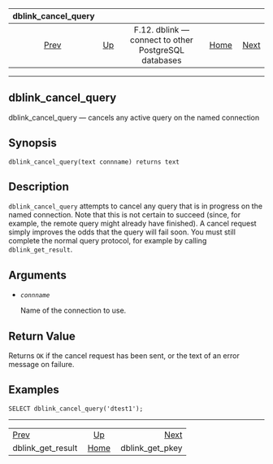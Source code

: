 <!--?xml version="1.0" encoding="UTF-8" standalone="no"?-->

|                    dblink\_cancel\_query                    |                                                                          |                                                      |                                                       |                                                         |
| :---------------------------------------------------------: | :----------------------------------------------------------------------- | :--------------------------------------------------: | ----------------------------------------------------: | ------------------------------------------------------: |
| [Prev](contrib-dblink-get-result.html "dblink_get_result")  | [Up](dblink.html "F.12. dblink — connect to other PostgreSQL databases") | F.12. dblink — connect to other PostgreSQL databases | [Home](index.html "PostgreSQL 17devel Documentation") |  [Next](contrib-dblink-get-pkey.html "dblink_get_pkey") |

***

## dblink\_cancel\_query

dblink\_cancel\_query — cancels any active query on the named connection

## Synopsis

    dblink_cancel_query(text connname) returns text

## Description

`dblink_cancel_query` attempts to cancel any query that is in progress on the named connection. Note that this is not certain to succeed (since, for example, the remote query might already have finished). A cancel request simply improves the odds that the query will fail soon. You must still complete the normal query protocol, for example by calling `dblink_get_result`.

## Arguments

* *`connname`*

    Name of the connection to use.

## Return Value

Returns `OK` if the cancel request has been sent, or the text of an error message on failure.

## Examples

    SELECT dblink_cancel_query('dtest1');

***

|                                                             |                                                                          |                                                         |
| :---------------------------------------------------------- | :----------------------------------------------------------------------: | ------------------------------------------------------: |
| [Prev](contrib-dblink-get-result.html "dblink_get_result")  | [Up](dblink.html "F.12. dblink — connect to other PostgreSQL databases") |  [Next](contrib-dblink-get-pkey.html "dblink_get_pkey") |
| dblink\_get\_result                                         |           [Home](index.html "PostgreSQL 17devel Documentation")          |                                       dblink\_get\_pkey |
